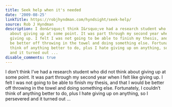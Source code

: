 ```yaml
---
title: Seek help when it's needed
date: '2009-08-25'
linkTitle: https://robjhyndman.com/hyndsight/seek-help/
source: Rob J Hyndman
description: I don&rsquo;t think I&rsquo;ve had a research student who did not think
  about giving up at some point. It was part through my second year when I felt like
  giving up. I felt I was not going to be able to finish my thesis, and that I would
  be better off throwing in the towel and doing something else. Fortunately, I couldn&rsquo;t
  think of anything better to do, plus I hate giving up on anything, so I persevered
  and it turned out ...
disable_comments: true
---
```

I don&rsquo;t think I&rsquo;ve had a research student who did not think about giving up at some point. It was part through my second year when I felt like giving up. I felt I was not going to be able to finish my thesis, and that I would be better off throwing in the towel and doing something else. Fortunately, I couldn&rsquo;t think of anything better to do, plus I hate giving up on anything, so I persevered and it turned out ...
